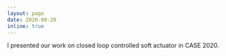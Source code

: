 ```yaml
---
layout: page
date: 2020-08-20
inline: true
---
```


I presented our work on closed loop controlled soft actuator in CASE 2020.
